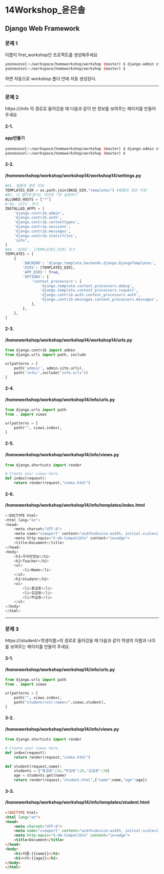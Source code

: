 # 14Workshop_윤은솔

## Django Web Framework



### 문제 1

이름이 first_workshop인 프로젝트를 생성해주세요

```bash
yooneunsol:~/workspace/homeworkshop/workshop (master) $ django-admin startproject workshop14
yooneunsol:~/workspace/homeworkshop/workshop (master) $ 
```

하면 자동으로 workshop 폴더 안에 자동 생성된다.

----

### 문제 2

 https://<your-server-url>/info 의 경로로 들어갔을 때 다음과 같이 반 정보를 보여주는 페이지를 만들어 주세요

#### 2-1.

#### app만들기

```bash
yooneunsol:~/workspace/homeworkshop/workshop (master) $ django-admin startapp info
yooneunsol:~/workspace/homeworkshop/workshop (master) $ 
```

#### 2-2.

#### /homeworkshop/workshop/workshop14/workshop14/settings.py

```python
#01. 템플릿 경로 지정
TEMPLATES_DIR = os.path.join(BASE_DIR,"templates") #템플릿 경로 지정
#02. 다 열어주겠다는 의미로 *로 설정하기
ALLOWED_HOSTS = ["*"]
#'03. info' 추가
INSTALLED_APPS = [
    'django.contrib.admin',
    'django.contrib.auth',
    'django.contrib.contenttypes',
    'django.contrib.sessions',
    'django.contrib.messages',
    'django.contrib.staticfiles',
    'info',
]
#04. 'DIRS': [TEMPLATES_DIR] 추가
TEMPLATES = [
    {
        'BACKEND': 'django.template.backends.django.DjangoTemplates',
        'DIRS': [TEMPLATES_DIR],
        'APP_DIRS': True,
        'OPTIONS': {
            'context_processors': [
                'django.template.context_processors.debug',
                'django.template.context_processors.request',
                'django.contrib.auth.context_processors.auth',
                'django.contrib.messages.context_processors.messages',
            ],
        },
    },
]
```

#### 2-3.

#### /homeworkshop/workshop/workshop14/workshop14/urls.py

```python
from django.contrib import admin
from django.urls import path, include

urlpatterns = [
    path('admin/', admin.site.urls),
    path('info/',include("info.urls"))
]
```

#### 2-4.

#### /homeworkshop/workshop/workshop14/info/urls.py

```python
from django.urls import path
from . import views

urlpatterns = [
    path("", views.index),    
]
```

#### 2-5.

#### /homeworkshop/workshop/workshop14/info/views.py

```python
from django.shortcuts import render

# Create your views here.
def index(request):
    return render(request,"index.html")
```

#### 2-6.

#### /homeworkshop/workshop/workshop14/info/templates/index.html

```python
<!DOCTYPE html>
<html lang="en">
<head>
    <meta charset="UTF-8">
    <meta name="viewport" content="width=device-width, initial-scale=1.0">
    <meta http-equiv="X-UA-Compatible" content="ie=edge">
    <title>Document</title>
</head>
<body>
    <h1>우리반정보</h1>
    <h2>Teacher</h2>
    <ul>
        <li>Name</li>
    </ul>
    <h2>Student</h2>
    <ul>
        <li>홍길동</li>
        <li>김길동</li>
        <li>박길동</li>
    </ul>
</body>
</html>
```

---

### 문제 3

https://<your-server-url>/student/<학생이름>의 경로로 들어갔을 때 다음과 같이 학생의 이름과 나이를 보여주는 페이지를 만들어 주세요.

#### 3-1.

#### /homeworkshop/workshop/workshop14/info/urls.py

```python
from django.urls import path
from . import views

urlpatterns = [
    path("", views.index),
    path("student/<str:name>/",views.student),
]
```

#### 3-2.

#### /homeworkshop/workshop/workshop14/info/views.py

```python
from django.shortcuts import render

# Create your views here.
def index(request):
    return render(request,"index.html")
    
def student(request,name):
    students = {"홍길동":24,"박길동":28,"김길동":30}
    age = students.get(name)
    return render(request,"student.html",{"name":name,"age":age})
```

#### 3-3.

#### /homeworkshop/workshop/workshop14/info/templates/student.html

```html
<!DOCTYPE html>
<html lang="en">
<head>
    <meta charset="UTF-8">
    <meta name="viewport" content="width=device-width, initial-scale=1.0">
    <meta http-equiv="X-UA-Compatible" content="ie=edge">
    <title>Document</title>
</head>
<body>
    <h1>이름:{{name}}</h1>
    <h2>나이:{{age}}</h2>
</body>
</html>
```







